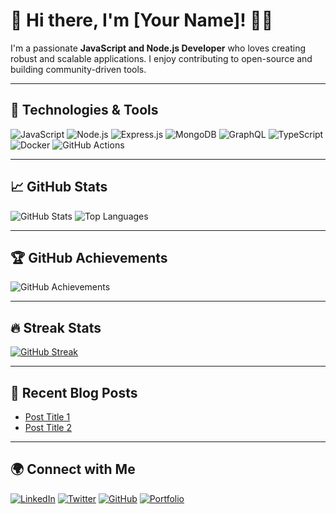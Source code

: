 # 👋 Hi there, I'm [Your Name]! 👨‍💻

I'm a passionate **JavaScript and Node.js Developer** who loves creating robust and scalable applications. I enjoy contributing to open-source and building community-driven tools.

---

## 🚀 Technologies & Tools

![JavaScript](https://img.shields.io/badge/-JavaScript-323330?logo=javascript&logoColor=F7DF1E)
![Node.js](https://img.shields.io/badge/-Node.js-339933?logo=node.js&logoColor=white)
![Express.js](https://img.shields.io/badge/-Express.js-000000?logo=express&logoColor=white)
![MongoDB](https://img.shields.io/badge/-MongoDB-47A248?logo=mongodb&logoColor=white)
![GraphQL](https://img.shields.io/badge/-GraphQL-E10098?logo=graphql&logoColor=white)
![TypeScript](https://img.shields.io/badge/-TypeScript-007ACC?logo=typescript&logoColor=white)
![Docker](https://img.shields.io/badge/-Docker-2496ED?logo=docker&logoColor=white)
![GitHub Actions](https://img.shields.io/badge/-GitHub%20Actions-2088FF?logo=github-actions&logoColor=white)

---

## 📈 GitHub Stats

![GitHub Stats](https://github-readme-stats.vercel.app/api?username=yourusername&show_icons=true&theme=radical)
![Top Languages](https://github-readme-stats.vercel.app/api/top-langs/?username=yourusername&layout=compact&theme=radical)

---

## 🏆 GitHub Achievements

![GitHub Achievements](https://github-profile-trophy.vercel.app/?username=yourusername&theme=radical&margin-w=15)

---

## 🔥 Streak Stats

[![GitHub Streak](https://github-readme-streak-stats.herokuapp.com?user=yourusername&theme=radical)](https://git.io/streak-stats)

---

## 📝 Recent Blog Posts

- [Post Title 1](https://yourblog.com/post1)
- [Post Title 2](https://yourblog.com/post2)

---

## 🌍 Connect with Me

[![LinkedIn](https://img.shields.io/badge/-LinkedIn-0077B5?logo=linkedin&logoColor=white)](https://linkedin.com/in/yourusername)
[![Twitter](https://img.shields.io/badge/-Twitter-1DA1F2?logo=twitter&logoColor=white)](https://twitter.com/yourusername)
[![GitHub](https://img.shields.io/badge/-GitHub-181717?logo=github&logoColor=white)](https://github.com/yourusername)
[![Portfolio](https://img.shields.io/badge/-Portfolio-000000?logo=vercel&logoColor=white)](https://yourportfolio.com)
